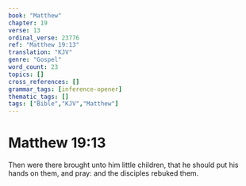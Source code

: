 ```yaml
---
book: "Matthew"
chapter: 19
verse: 13
ordinal_verse: 23776
ref: "Matthew 19:13"
translation: "KJV"
genre: "Gospel"
word_count: 23
topics: []
cross_references: []
grammar_tags: [inference-opener]
thematic_tags: []
tags: ["Bible","KJV","Matthew"]
---
```


# Matthew 19:13

Then were there brought unto him little children, that he should put his hands on them, and pray: and the disciples rebuked them.
